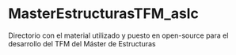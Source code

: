 # MasterEstructurasTFM_aslc
Directorio con el material utilizado y puesto en open-source para el desarrollo del TFM del Máster de Estructuras

